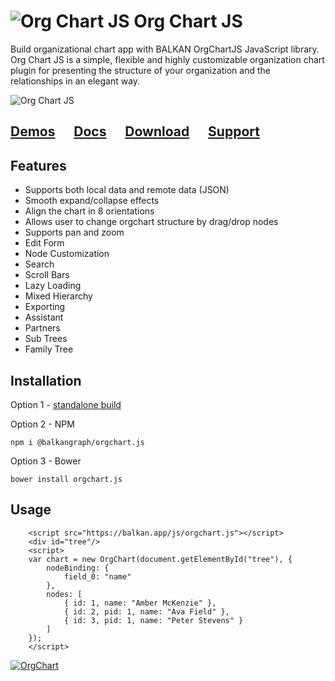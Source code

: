 # ![Org Chart JS](https://balkangraph.com/content/img/icon-orgchart-js.png) Org Chart JS
Build organizational chart app with BALKAN OrgChartJS JavaScript library. Org Chart JS is a simple, flexible and highly customizable organization chart plugin for presenting the structure of your organization and the relationships in an elegant way.

![Org Chart JS](https://cdn.balkan.app/OrgChartJS/OrgChartJS.jpg?v=1)

## [Demos](https://balkan.app/OrgChartJS/Demos/BasicUsage)  &nbsp;&nbsp;&nbsp;&nbsp;  [Docs](https://balkan.app/OrgChartJS/Docs/GettingStarted)  &nbsp;&nbsp;&nbsp;&nbsp;  [Download](https://balkan.app/OrgChartJS/Download) &nbsp;&nbsp;&nbsp;&nbsp;  [Support](https://balkan.app/OrgChartJS/Support)

## Features
- Supports both local data and remote data (JSON)
- Smooth expand/collapse effects
- Align the chart in 8 orientations
- Allows user to change orgchart structure by drag/drop nodes
- Supports pan and zoom
- Edit Form
- Node Customization
- Search
- Scroll Bars
- Lazy Loading
- Mixed Hierarchy
- Exporting
- Assistant
- Partners
- Sub Trees
- Family Tree

## Installation
Option 1 - [standalone build](https://balkan.app/OrgChartJS/Docs/GettingStarted)

Option 2 - NPM
```
npm i @balkangraph/orgchart.js
```

Option 3 - Bower
```
bower install orgchart.js
```


## Usage
```
    <script src="https://balkan.app/js/orgchart.js"></script>
    <div id="tree"/>
    <script> 
    var chart = new OrgChart(document.getElementById("tree"), {
        nodeBinding: {
            field_0: "name"
        },
        nodes: [
            { id: 1, name: "Amber McKenzie" },
            { id: 2, pid: 1, name: "Ava Field" },
            { id: 3, pid: 1, name: "Peter Stevens" }
        ]
    });
    </script>
```


[![OrgChart](https://balkangraph.com/content/img/phone-icon4.png)](https://webcall.me/BALKANGraph)


